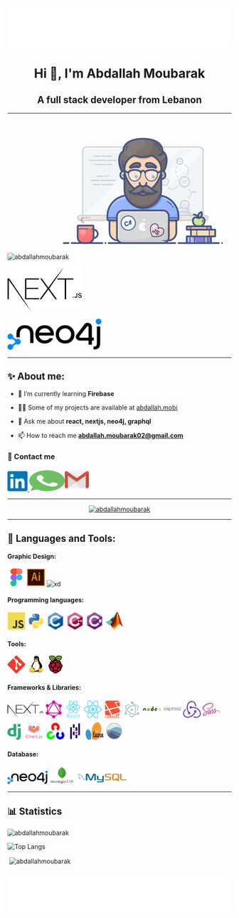 <img src='./src/header.svg'/>

<h1 align="center">Hi 👋, I'm Abdallah Moubarak</h1>

<h2 align="center">A full stack developer from Lebanon</h2>

---

<img align="right" alt="Coding" width="400" src="./src/programmer.gif">
<p align="left">
  <img  src="https://komarev.com/ghpvc/?username=abdallahmoubarak&label=Profile%20views&color=0e75b6&style=flat" alt="abdallahmoubarak" />
</p>

<p align="left"><img height='100px'  src='./src/Nextjs.png' alt=''/></p>

<p align="left"><img height='70px'  src='./src/neo4j.svg' alt=''/></p>

---

## ✨️ About me:

- 🌱 I’m currently learning **Firebase**

- 👨‍💻 Some of my projects are available at [abdallah.mobi](abdallah.mobi)

- 💬 Ask me about **react, nextjs, neo4j, graphql**

- 📫 How to reach me **abdallah.moubarak02@gmail.com**

### 💬 Contact me

<p align=left ><a href="https://www.linkedin.com/in/abdallah-mobarak"> <img src="./src/linkedin-icon.svg" alt="linkedin" width="45" height="45"/> </a><a href="https://wa.me/96170097533"><img src="./src/whatsapp-icon.svg" alt="whatsapp" width="80" height="47"/></a><a href="https://mail.google.com/mail/u/0/#inbox?compose=CllgCJfprwfPWPtlpHjDVmzCFqtqnwSCxHdxcFxwsSFbpGrFbkhvmpjlbmWDKKhtvvKchTZldNB"><img src="./src/gmail-icon.svg" alt="whatsapp" width="54" height="52"/> </a>
</p>

---

<p align="center"> <a href="https://github.com/ryo-ma/github-profile-trophy"><img src="https://github-profile-trophy.vercel.app/?username=abdallahmoubarak" alt="abdallahmoubarak" /></a> </p>

---

## 🧰 Languages and Tools:

#### Graphic Design:

<img src="./src/figma-icon.svg" width="40" height="40"/> <img src="./src/adobe_illustrator-icon.svg" width="40" height="40"/> <img src="https://cdn.worldvectorlogo.com/logos/adobe-xd.svg" alt="xd" width="40" height="40"/>

#### Programming languages:

<img src="./src/javascript-original.svg" width="40" height="40"/> <img src="./src/python-original.svg" width="40" height="40"/> <img src="./src/c-original.svg" width="40" height="40"/> <img src="./src/cplusplus-original.svg" width="40" height="40"/> <img src="./src/csharp-original.svg" width="40" height="40"/> <img src="./src/matlab.png" width="40" height="40"/>

#### Tools:

<img src="./src/git-scm-icon.svg" width="40" height="40"/> <img src="./src/linux-original.svg" width="40" height="40"/> <img src="./src/raspberrypi-icon.svg" width="40" height="40"/>

#### Frameworks & Libraries:

<img src="./src/nextjs.svg" alt="nextjs" width="80" height="40"/> <img src="./src/graphql-icon.svg" width="40" height="40"/> <img src="./src/react-original-wordmark.svg" width="40" height="40"/> <img src="./src/header_logo.svg" width="40" height="40"/> <img src="./src/laravel-plain-wordmark.svg" width="40" height="40"/> <img src="./src/electron-original.svg" width="40" height="40"/> <img src="./src/nodejs-original-wordmark.svg" width="43" height="43"/> <img src="./src/express-original-wordmark.svg"  width="40" height="40"/> <img src="./src/redux-original.svg" width="40" height="40"/> <img src="./src/sass-original.svg" width="40" height="40"/> <img src="./src/django.svg" width="30" height="36"/> <img src="./src/logo-title.svg" width="50" height="46"/> <img src="./src/opencv-icon.svg"  width="40" height="40"/> <img src="./src/pandas-original.svg" width="40" height="40"/> <img src="./src/Scikit_learn_logo_small.svg" width="40" height="40"/> <img src="./src/logo-mark-lightbg.svg" width="40" height="40"/>

#### Database:

<img src="./src/neo4j.svg" height="30" height="40"/> <img src="./src/mongodb-original.svg" width="55" height="40"/> <img src="./src/mysql.svg"  height="30"/>

---

## 📊 Statistics

<p><img align="center" src="https://github-readme-streak-stats.herokuapp.com/?user=abdallahmoubarak&" alt="abdallahmoubarak" /></p>

![Top Langs](https://github-readme-stats.vercel.app/api/top-langs/?username=abdallahmoubarak&theme=deafult)

<p>&nbsp;<img align="center" src="https://github-readme-stats.vercel.app/api?username=abdallahmoubarak&show_icons=true&locale=en" alt="abdallahmoubarak" /></p>

<img src='./src/footer.svg'/>
